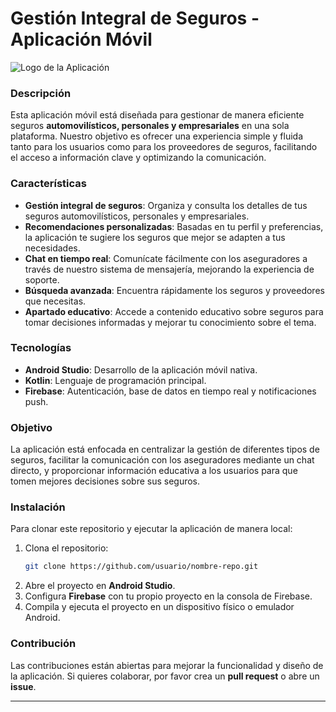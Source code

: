 # Gestión Integral de Seguros - Aplicación Móvil

![Logo de la Aplicación](https://scontent.fgdl9-1.fna.fbcdn.net/v/t39.30808-6/458653514_122152257710262412_1598674847295862427_n.jpg?_nc_cat=109&ccb=1-7&_nc_sid=127cfc&_nc_ohc=HkY7efTJT2oQ7kNvgFtp6Y_&_nc_ht=scontent.fgdl9-1.fna&oh=00_AYBgROLD7dgkCQtIZTqKjYlMZ2PIFt1Vfkh_AJCfQPik8g&oe=66E3CCC1)

### Descripción
Esta aplicación móvil está diseñada para gestionar de manera eficiente seguros **automovilísticos, personales y empresariales** en una sola plataforma. Nuestro objetivo es ofrecer una experiencia simple y fluida tanto para los usuarios como para los proveedores de seguros, facilitando el acceso a información clave y optimizando la comunicación.

### Características
- **Gestión integral de seguros**: Organiza y consulta los detalles de tus seguros automovilísticos, personales y empresariales.
- **Recomendaciones personalizadas**: Basadas en tu perfil y preferencias, la aplicación te sugiere los seguros que mejor se adapten a tus necesidades.
- **Chat en tiempo real**: Comunícate fácilmente con los aseguradores a través de nuestro sistema de mensajería, mejorando la experiencia de soporte.
- **Búsqueda avanzada**: Encuentra rápidamente los seguros y proveedores que necesitas.
- **Apartado educativo**: Accede a contenido educativo sobre seguros para tomar decisiones informadas y mejorar tu conocimiento sobre el tema.

### Tecnologías
- **Android Studio**: Desarrollo de la aplicación móvil nativa.
- **Kotlin**: Lenguaje de programación principal.
- **Firebase**: Autenticación, base de datos en tiempo real y notificaciones push.

### Objetivo
La aplicación está enfocada en centralizar la gestión de diferentes tipos de seguros, facilitar la comunicación con los aseguradores mediante un chat directo, y proporcionar información educativa a los usuarios para que tomen mejores decisiones sobre sus seguros.

### Instalación
Para clonar este repositorio y ejecutar la aplicación de manera local:

1. Clona el repositorio:
    ```bash
    git clone https://github.com/usuario/nombre-repo.git
    ```
2. Abre el proyecto en **Android Studio**.
3. Configura **Firebase** con tu propio proyecto en la consola de Firebase.
4. Compila y ejecuta el proyecto en un dispositivo físico o emulador Android.

### Contribución
Las contribuciones están abiertas para mejorar la funcionalidad y diseño de la aplicación. Si quieres colaborar, por favor crea un **pull request** o abre un **issue**.

---

